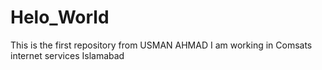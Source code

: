 # Helo_World
This is the first repository from USMAN AHMAD
I am working in Comsats internet services Islamabad
